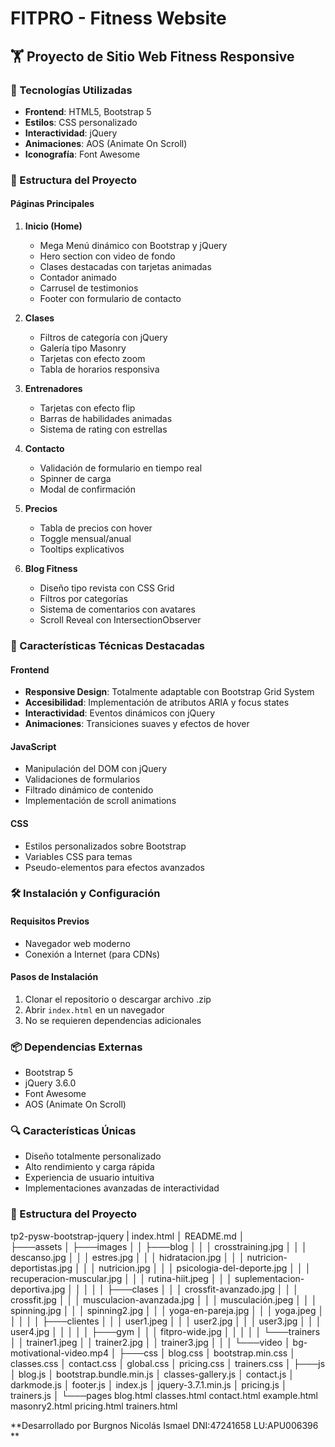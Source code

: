 # FITPRO - Fitness Website

## 🏋️ Proyecto de Sitio Web Fitness Responsive

### 🔧 Tecnologías Utilizadas
- **Frontend**: HTML5, Bootstrap 5
- **Estilos**: CSS personalizado
- **Interactividad**: jQuery
- **Animaciones**: AOS (Animate On Scroll)
- **Iconografía**: Font Awesome

### 📂 Estructura del Proyecto

#### Páginas Principales
1. **Inicio (Home)**
   - Mega Menú dinámico con Bootstrap y jQuery
   - Hero section con video de fondo
   - Clases destacadas con tarjetas animadas
   - Contador animado
   - Carrusel de testimonios
   - Footer con formulario de contacto

2. **Clases**
   - Filtros de categoría con jQuery
   - Galería tipo Masonry
   - Tarjetas con efecto zoom
   - Tabla de horarios responsiva

3. **Entrenadores**
   - Tarjetas con efecto flip
   - Barras de habilidades animadas
   - Sistema de rating con estrellas

4. **Contacto**
   - Validación de formulario en tiempo real
   - Spinner de carga
   - Modal de confirmación

5. **Precios**
   - Tabla de precios con hover
   - Toggle mensual/anual
   - Tooltips explicativos

6. **Blog Fitness**
   - Diseño tipo revista con CSS Grid
   - Filtros por categorías
   - Sistema de comentarios con avatares
   - Scroll Reveal con IntersectionObserver

### 🚀 Características Técnicas Destacadas

#### Frontend
- **Responsive Design**: Totalmente adaptable con Bootstrap Grid System
- **Accesibilidad**: Implementación de atributos ARIA y focus states
- **Interactividad**: Eventos dinámicos con jQuery
- **Animaciones**: Transiciones suaves y efectos de hover

#### JavaScript
- Manipulación del DOM con jQuery
- Validaciones de formularios
- Filtrado dinámico de contenido
- Implementación de scroll animations

#### CSS
- Estilos personalizados sobre Bootstrap
- Variables CSS para temas
- Pseudo-elementos para efectos avanzados

### 🛠️ Instalación y Configuración

#### Requisitos Previos
- Navegador web moderno
- Conexión a Internet (para CDNs)

#### Pasos de Instalación
1. Clonar el repositorio o descargar archivo .zip
2. Abrir `index.html` en un navegador
3. No se requieren dependencias adicionales

### 📦 Dependencias Externas
- Bootstrap 5
- jQuery 3.6.0
- Font Awesome
- AOS (Animate On Scroll)

### 🔍 Características Únicas
- Diseño totalmente personalizado
- Alto rendimiento y carga rápida
- Experiencia de usuario intuitiva
- Implementaciones avanzadas de interactividad

### 📁 Estructura del Proyecto

tp2-pysw-bootstrap-jquery
|   index.html
│   README.md
│   
├───assets
│   ├───images
│   │   ├───blog
│   │   │       crosstraining.jpg
│   │   │       descanso.jpg
│   │   │       estres.jpg
│   │   │       hidratacion.jpg
│   │   │       nutricion-deportistas.jpg
│   │   │       nutricion.jpg
│   │   │       psicologia-del-deporte.jpg
│   │   │       recuperacion-muscular.jpg
│   │   │       rutina-hiit.jpeg
│   │   │       suplementacion-deportiva.jpg
│   │   │
│   │   ├───clases
│   │   │       crossfit-avanzado.jpg
│   │   │       crossfit.jpg
│   │   │       musculacion-avanzada.jpg
│   │   │       musculación.jpeg
│   │   │       spinning.jpg
│   │   │       spinning2.jpg
│   │   │       yoga-en-pareja.jpg
│   │   │       yoga.jpeg
│   │   │
│   │   ├───clientes
│   │   │       user1.jpeg
│   │   │       user2.jpg
│   │   │       user3.jpg
│   │   │       user4.jpg
│   │   │
│   │   ├───gym
│   │   │       fitpro-wide.jpg
│   │   │
│   │   └───trainers
│   │           trainer1.jpeg
│   │           trainer2.jpg
│   │           trainer3.jpg
│   │
│   └───video
│           bg-motivational-video.mp4
│
├───css
│       blog.css
│       bootstrap.min.css
│       classes.css
│       contact.css
│       global.css
│       pricing.css
│       trainers.css
│
├───js
│       blog.js
│       bootstrap.bundle.min.js
│       classes-gallery.js
│       contact.js
│       darkmode.js
│       footer.js
│       index.js
│       jquery-3.7.1.min.js
│       pricing.js
│       trainers.js
│
└───pages
        blog.html
        classes.html
        contact.html
        example.html
        masonry2.html
        pricing.html
        trainers.html


**Desarrollado por Burgnos Nicolás Ismael DNI:47241658 LU:APU006396 **
